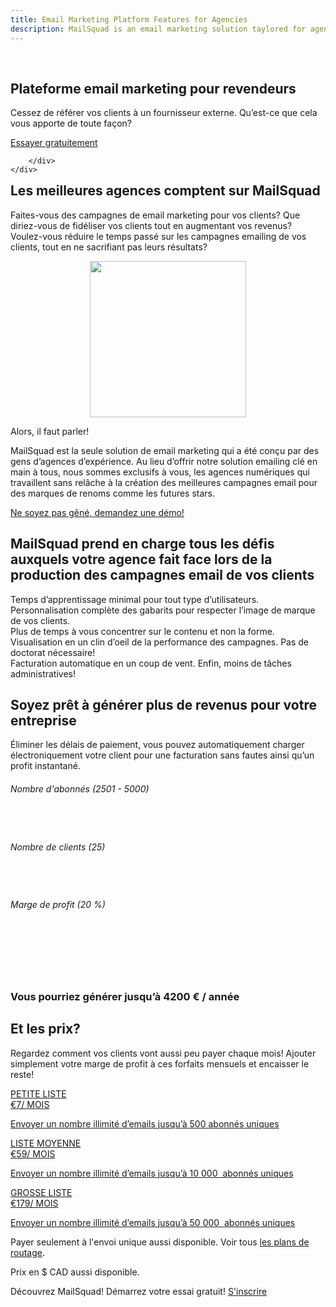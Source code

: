 ```yaml
---
title: Email Marketing Platform Features for Agencies
description: MailSquad is an email marketing solution taylored for agencies and resellers.
---
```

<section class="header-11-sub bg-midnight-blue">
    <div class="background background-partners">
        &nbsp;
    </div>
    <div class="container">
        <div class="row">
            <div class="col-xs-12 col-sm-11 col-md-8 col-lg-7">
                <h1>Plateforme email marketing pour revendeurs</h1>
                <p class="lead">Cessez de référer vos clients à un fournisseur externe. Qu’est-ce que cela vous apporte de toute façon?</p>
            </div>
        </div>
        <div class="row">
            <div class="col-xs-10 col-sm-6 col-md-5 col-lg-4">
                <div class="signup-form">
                    <div class="form-group">
                        <a class="btn btn-primary" href="https://app.mailsquad.com/login/signup?lang=fr">Essayer gratuitement</a>
                    </div>
                </div>
            </div>
            
        </div>
    </div>
</section>
<section class="content-25">
    <div class="container">
         <div class="row">
            <div class="col-sm-12 col-md-8 col-lg-8">
                <h1 style="margin-top:0px;">Les meilleures agences comptent sur <span class="highlight">MailSquad</span></h1>
                <p>
                    Faites-vous des campagnes de email marketing pour vos clients? Que diriez-vous de fidéliser vos clients tout en augmentant vos revenus? Voulez-vous réduire le temps passé sur les campagnes emailing de vos clients, tout en ne sacrifiant pas leurs résultats?
                </p>
            </div>
            <div class="col-sm-4" style="text-align:center;">
                <img src="../../img/best.png" width="250" alt="">
            </div>
        </div>
        <div class="row">
            <div class="col-sm-11">
                <p class="quote-text">Alors, il faut parler!</p>
                <p>
                    MailSquad est la seule solution de email marketing qui a été conçu par des gens d’agences d’expérience. Au lieu d’offrir notre solution emailing clé en main à tous, nous sommes exclusifs à vous, les agences numériques qui travaillent sans relâche à la création des meilleures campagnes email pour des marques de renoms comme les futures stars.
                </p>
                <div class="form-group">
                    <a class="btn btn-primary" href="/fr/contact/demander-demo/">Ne soyez pas gêné, demandez une démo!</a>
                </div>
            </div>
        </div>
    </div>
</section>
<section class="content-24 bg-midnight-blue">
<img class="image" src="../../img/screenshots/dashboard_big.png" alt="">
<div class="container">
    <div class="row">
        <div class="col-sm-6 col-sm-offset-6">
            <h2>MailSquad prend en charge tous les défis auxquels votre agence fait face lors de la production des campagnes email de vos clients</h2>
            <dl>
                <dt>Temps d’apprentissage minimal pour tout type d’utilisateurs.</dt>               
                <dt>Personnalisation complète des gabarits pour respecter l’image de marque de vos clients.</dt>
                <dt>Plus de temps à vous concentrer sur le contenu et non la forme.</dt>
                <dt>Visualisation en un clin d’oeil de la performance des campagnes. Pas de doctorat nécessaire!</dt>
                <dt>Facturation automatique en un coup de vent. Enfin, moins de tâches administratives!</dt>
            </dl>
        </div>
    </div>
</div>
</section>
<section class="content-26">
    <div class="container">
        <div class="row">
            <div class="col-sm-10 col-sm-offset-1">
                <h1>Soyez prêt à générer plus de revenus pour votre entreprise</h1>
                <p class="lead">Éliminer les délais de paiement, vous pouvez automatiquement charger électroniquement votre client pour une facturation sans fautes ainsi qu’un profit instantané.</p>
            </div>
        </div>
        <div class="row features">
            <div class="col-sm-3 col-sm-offset-1">
                <h6 style="height: 60px;">Nombre d'abonnés (<span id="subscribers">2501&nbsp;-&nbsp;5000</span>)</h6>
                <div id="slider-subscribers" class="ui-slider"></div>
            </div>
            <div class="col-sm-4">
                <h6 style="height: 60px;">Nombre de clients (<span id="clients">25</span>)</h6>
                <div id="slider-clients" class="ui-slider"></div>
            </div>
            <div class="col-sm-3">
                <h6 style="height: 60px;">Marge de profit (<span id="margin">20</span> %)</h6>
                <div id="slider-margin" class="ui-slider"></div>
            </div>
        </div>
        <div class="row">
            <div class="col-sm-10 col-sm-offset-1" style="padding-top:30px;">
                <h3>Vous pourriez générer jusqu’à <span id="revenue">4200 &euro;</span> / année</h3>
            </div>
        </div>
    </div>
</section>
<section class="price-2">
    <div class="container">
        <div class="row">
            <div class="col-sm-10 col-sm-offset-1">
                <h1>Et les prix?</h1>
                <p class="lead">Regardez comment vos clients vont aussi peu payer chaque mois! Ajouter simplement votre marge de profit à ces forfaits mensuels et encaisser le reste!</p>
            </div>
        </div>
    </div>
    <div class="container">
        <a href="/fr/prix/">
        <div class="plans">
            <div class="plan">
                <div class="top"></div>
                <div class="title">
                    PETITE LISTE
                    <div class="price"><span class="currency">&euro;</span>7<span class="period">/ MOIS</span></div>
                    <p>Envoyer un nombre illimité d’emails jusqu’à 500 abonnés uniques</p>
                </div>
            </div>
            <div class="plan plan-2">
                <div class="top"></div>
                <div class="title">
                    LISTE MOYENNE
                    <div class="price"><span class="currency">&euro;</span>59<span class="period">/ MOIS</span></div>
                    <p>Envoyer un nombre illimité d’emails jusqu’à 10&nbsp;000&nbsp; abonnés uniques</p>
                </div>
                <div class="top"></div>
            </div>
            <div class="plan">
                <div class="title">
                    GROSSE LISTE
                    <div class="price"><span class="currency">&euro;</span>179<span class="period">/ MOIS</span></div>
                    <p>Envoyer un nombre illimité d’emails jusqu’à 50&nbsp;000&nbsp; abonnés uniques</p>
                </div>
            </div>
        </div>
        </a>
    </div>
    <div class="container">
        <div class="row">
            <div class="col-sm-10 col-sm-offset-1">
                <p class="lead">Payer seulement à l'envoi unique aussi disponible. Voir tous  <a href="/fr/prix/">les plans de routage</a>.</p>
                <p class="lead">Prix en $ CAD aussi disponible.</p>
            </div>
        </div>
    </div>
</section>
<section class="content-11">
    <div class="container">
        <span>Découvrez MailSquad! Démarrez votre essai gratuit!</span>
        <a class="btn btn-primary" href="https://app.mailsquad.com/login/signup?lang=fr">S'inscrire</a>
    </div>
</section>